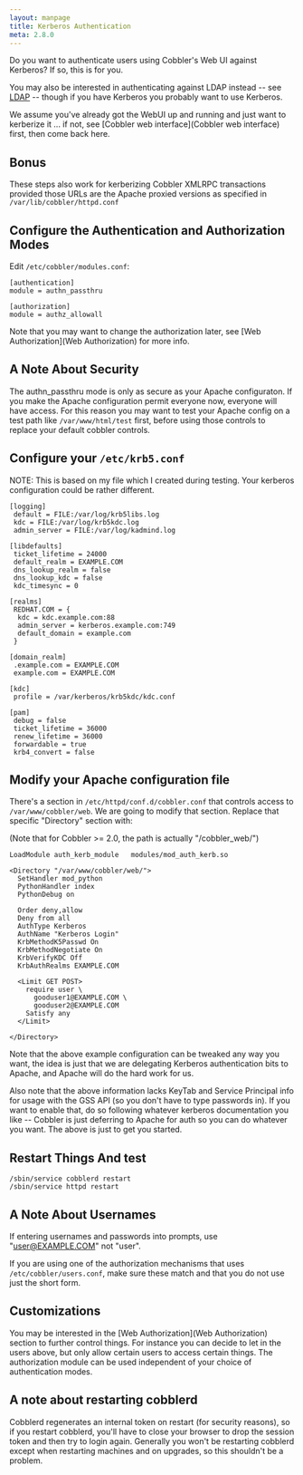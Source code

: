 ```yaml
---
layout: manpage
title: Kerberos Authentication
meta: 2.8.0
---
```



Do you want to authenticate users using Cobbler's Web UI against
Kerberos? If so, this is for you.

You may also be interested in authenticating against LDAP instead
-- see [LDAP](Ldap) -- though if you have Kerberos you probably want to use Kerberos.

We assume you've already got the WebUI up and running and just want
to kerberize it ... if not, see
[Cobbler web interface](Cobbler web interface) first, then come back
here.

## Bonus

These steps also work for kerberizing Cobbler XMLRPC transactions
provided those URLs are the Apache proxied versions as specified in
`/var/lib/cobbler/httpd.conf`

## Configure the Authentication and Authorization Modes

Edit `/etc/cobbler/modules.conf`:

    [authentication]
    module = authn_passthru
    
    [authorization]
    module = authz_allowall

Note that you may want to change the authorization later, see
[Web Authorization](Web Authorization)
for more info.

## A Note About Security

The authn\_passthru mode is only as secure as your Apache
configuraton. If you make the Apache configuration permit everyone
now, everyone will have access. For this reason you may want to
test your Apache config on a test path like `/var/www/html/test`
first, before using those controls to replace your default cobbler
controls.

## Configure your `/etc/krb5.conf`

NOTE: This is based on my file which I created during testing. Your
kerberos configuration could be rather different.

    [logging]
     default = FILE:/var/log/krb5libs.log
     kdc = FILE:/var/log/krb5kdc.log
     admin_server = FILE:/var/log/kadmind.log
    
    [libdefaults]
     ticket_lifetime = 24000
     default_realm = EXAMPLE.COM
     dns_lookup_realm = false
     dns_lookup_kdc = false
     kdc_timesync = 0
    
    [realms]
     REDHAT.COM = {
      kdc = kdc.example.com:88
      admin_server = kerberos.example.com:749
      default_domain = example.com
     }
    
    [domain_realm]
     .example.com = EXAMPLE.COM
     example.com = EXAMPLE.COM
    
    [kdc]
     profile = /var/kerberos/krb5kdc/kdc.conf
    
    [pam]
     debug = false
     ticket_lifetime = 36000
     renew_lifetime = 36000
     forwardable = true
     krb4_convert = false
    

## Modify your Apache configuration file

There's a section in `/etc/httpd/conf.d/cobbler.conf` that controls
access to `/var/www/cobbler/web`. We are going to modify that
section. Replace that specific "Directory" section with:

(Note that for Cobbler \>= 2.0, the path is actually
"/cobbler\_web/")

    LoadModule auth_kerb_module   modules/mod_auth_kerb.so
    
    <Directory "/var/www/cobbler/web/">
      SetHandler mod_python
      PythonHandler index
      PythonDebug on
    
      Order deny,allow
      Deny from all
      AuthType Kerberos
      AuthName "Kerberos Login"
      KrbMethodK5Passwd On
      KrbMethodNegotiate On
      KrbVerifyKDC Off
      KrbAuthRealms EXAMPLE.COM
    
      <Limit GET POST>
        require user \
          gooduser1@EXAMPLE.COM \
          gooduser2@EXAMPLE.COM
        Satisfy any
      </Limit>
    
    </Directory>
    

Note that the above example configuration can be tweaked any way
you want, the idea is just that we are delegating Kerberos
authentication bits to Apache, and Apache will do the hard work for
us.

Also note that the above information lacks KeyTab and Service Principal info for
usage with the GSS API (so you don't have to type passwords in). If
you want to enable that, do so following whatever kerberos
documentation you like -- Cobbler is just deferring to Apache for
auth so you can do whatever you want. The above is just to get you
started.

## Restart Things And test

    /sbin/service cobblerd restart
    /sbin/service httpd restart

## A Note About Usernames

If entering usernames and passwords into prompts, use
"user@EXAMPLE.COM" not "user".

If you are using one of the authorization mechanisms that uses
`/etc/cobbler/users.conf`, make sure these match and that you do not
use just the short form.

## Customizations

You may be interested in the [Web Authorization](Web Authorization)
section to further control things. For instance you can decide to let in
the users above, but only allow certain users to access certain
things. The authorization module can be used independent of your
choice of authentication modes.

## A note about restarting cobblerd

Cobblerd regenerates an internal token on restart (for security
reasons), so if you restart cobblerd, you'll have to close your
browser to drop the session token and then try to login again.
Generally you won't be restarting cobblerd except when restarting
machines and on upgrades, so this shouldn't be a problem.

